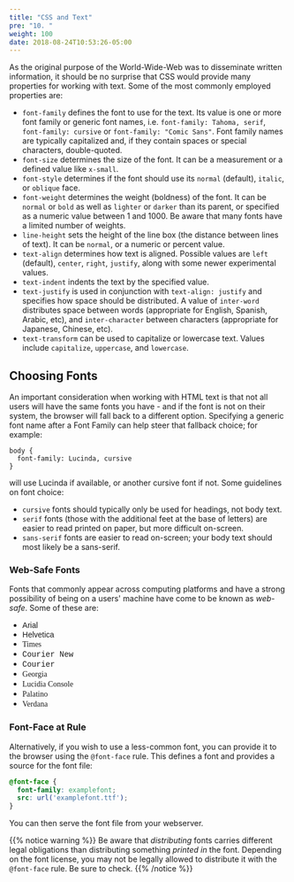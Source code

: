 ```yaml
---
title: "CSS and Text"
pre: "10. "
weight: 100
date: 2018-08-24T10:53:26-05:00
---
```


As the original purpose of the World-Wide-Web was to disseminate written information, it should be no surprise that CSS would provide many properties for working with text.  Some of the most commonly employed properties are:

* `font-family` defines the font to use for the text.  Its value is one or more font family or generic font names, i.e. `font-family: Tahoma, serif`, `font-family: cursive` or `font-family: "Comic Sans"`.  Font family names are typically capitalized and, if they contain spaces or special characters, double-quoted.  
* `font-size` determines the size of the font. It can be a measurement or a defined value like `x-small`.
* `font-style` determines if the font should use its `normal` (default), `italic`, or `oblique` face.
* `font-weight` determines the weight (boldness) of the font.  It can be `normal` or `bold` as well as `lighter` or `darker` than its parent, or specified as a numeric value between 1 and 1000.  Be aware that many fonts have a limited number of weights.
* `line-height` sets the height of the line box (the distance between lines of text).  It can be `normal`, or a numeric or percent value.
* `text-align` determines how text is aligned. Possible values are `left` (default), `center`, `right`, `justify`, along with some newer experimental values.
* `text-indent` indents the text by the specified value.
* `text-justify` is used in conjunction with `text-align: justify` and specifies how space should be distributed.  A value of `inter-word` distributes space between words (appropriate for English, Spanish, Arabic, etc), and `inter-character` between characters (appropriate for Japanese, Chinese, etc).
* `text-transform` can be used to capitalize or lowercase text. Values include `capitalize`, `uppercase`, and `lowercase`.

## Choosing Fonts

An important consideration when working with HTML text is that not all users will have the same fonts you have - and if the font is not on their system, the browser will fall back to a different option.  Specifying a generic font name after a Font Family can help steer that fallback choice; for example:

```
body {
  font-family: Lucinda, cursive
}
```

will use Lucinda if available, or another cursive font if not.  Some guidelines on font choice:
* `cursive` fonts should typically only be used for headings, not body text.
* `serif` fonts (those with the additional feet at the base of letters) are easier to read printed on paper, but more difficult on-screen.
* `sans-serif` fonts are easier to read on-screen; your body text should most likely be a sans-serif.

### Web-Safe Fonts 

Fonts that commonly appear across computing platforms and have a strong possibility of being on a users' machine have come to be known as _web-safe_.  Some of these are:

* <span style='font-family: Arial'>Arial</span>
* <span style='font-family: Helvetica'>Helvetica</span>
* <span style='font-family: Times'>Times</span>
* <span style='font-family: "Courier New"'>Courier New</span>
* <span style='font-family: Courier'>Courier</span>
* <span style='font-family: Georgia'>Georgia</span>
* <span style='font-family: "Lucidia Console"'>Lucidia Console</span>
* <span style='font-family: Palatino'>Palatino</span>
* <span style='font-family: Verdana'>Verdana</span>

### Font-Face at Rule 

Alternatively, if you wish to use a less-common font, you can provide it to the browser using the `@font-face` rule. This defines a font and provides a source for the font file:

```css
@font-face {
  font-family: examplefont;
  src: url('examplefont.ttf');
}
```

You can then serve the font file from your webserver.

{{% notice warning %}} 
Be aware that _distributing_ fonts carries different legal obligations than distributing something _printed in_ the font.  Depending on the font license, you may not be legally allowed to distribute it with the `@font-face` rule. Be sure to check.
{{% /notice %}}
